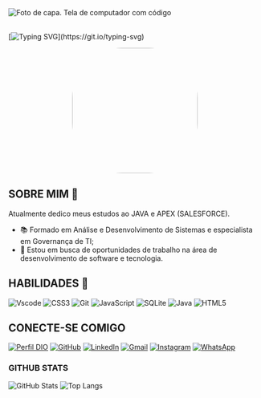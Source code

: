 

<img align="center" alt="Foto de capa. Tela de computador com código" src="https://media.licdn.com/dms/image/D4D16AQHRN1IuxcvddQ/profile-displaybackgroundimage-shrink_350_1400/0/1709999066124?e=1720656000&v=beta&t=QxbO0bTVmRq8xQaX-YK0BDUqVZ2p7Oe5z9cvoN_uhlE">
<br>
<br>

[![Typing SVG](https://readme-typing-svg.herokuapp.com/?color=30A3DC&size=35&center=true&vCenter=true&width=1000&lines=Welliton+Matos;Bem-vindo+ao+meu+perfil+do+GitHub!)](https://git.io/typing-svg)


<div align="center">
  <img style="border-radius:100px;" height="250" src="https://gifs.eco.br/wp-content/uploads/2022/08/gifs-do-planeta-terra-girando-4.gif"  />
</div>


## SOBRE MIM 🚀
Atualmente dedico meus estudos ao JAVA e APEX (SALESFORCE).
- 📚 Formado em Análise e Desenvolvimento de Sistemas e especialista em Governança de TI;
- 💼 Estou em busca de oportunidades de trabalho na área de desenvolvimento de software e tecnologia.



## HABILIDADES 🧠
![Vscode](https://img.shields.io/badge/Vscode-007ACC?style=for-the-badge&logo=visual-studio-code&logoColor=white)
![CSS3](https://img.shields.io/badge/CSS3-1572B6?style=for-the-badge&logo=css3&logoColor=white)
![Git](https://img.shields.io/badge/Git-000?style=for-the-badge&logo=git)
![JavaScript](https://img.shields.io/badge/JavaScript-000?style=for-the-badge&logo=javascript)
![SQLite](https://img.shields.io/badge/SQLite-000?style=for-the-badge&logo=sqlite&logoColor=07405E)
![Java](https://img.shields.io/badge/java-%23ED8B00.svg?style=for-the-badge&logo=openjdk&logoColor=white)
![HTML5](https://img.shields.io/badge/HTML5-E34F26?style=for-the-badge&logo=html5&logoColor=white)





## CONECTE-SE COMIGO
[![Perfil DIO](https://img.shields.io/badge/-Meu%20Perfil%20na%20DIO-30A3DC?style=for-the-badge)](https://www.dio.me/users/welliton_matos_06345)
[![GitHub](https://img.shields.io/badge/GitHub-000?style=for-the-badge&logo=github&logoColor=0E76A8)](https://github.com/Welliton-Matos)
[![LinkedIn](https://img.shields.io/badge/LinkedIn-000?style=for-the-badge&logo=linkedin&logoColor=0E76A8)](https://www.linkedin.com/in/wellitonmatos)
[![Gmail](https://img.shields.io/badge/Gmail-333333?style=for-the-badge&logo=gmail&logoColor=0E76A8)](mailto:welliton.matos@catolica.edu.br)
[![Instagram](https://img.shields.io/badge/Instagram-%23E4405F.svg?style=for-the-badge&logo=Instagram&logoColor=0E76A8)](https://www.instagram.com/welliton.matos)
[![WhatsApp](https://img.shields.io/badge/WhatsApp-25D366?style=for-the-badge&logo=whatsapp&logoColor=0E76A8)](https://wa.me/5561981453479)


### GITHUB STATS
![GitHub Stats](https://github-readme-stats.vercel.app/api?username=Welliton-Matos&theme=transparent&bg_color=000&border_color=30A3DC&show_icons=true&icon_color=30A3DC&title_color=E94D5F&text_color=FFF)
![Top Langs](https://github-readme-stats-git-masterrstaa-rickstaa.vercel.app/api/top-langs/?username=Welliton-Matos&layout=compact&bg_color=000&border_color=30A3DC&title_color=E94D5F&text_color=FFF)
